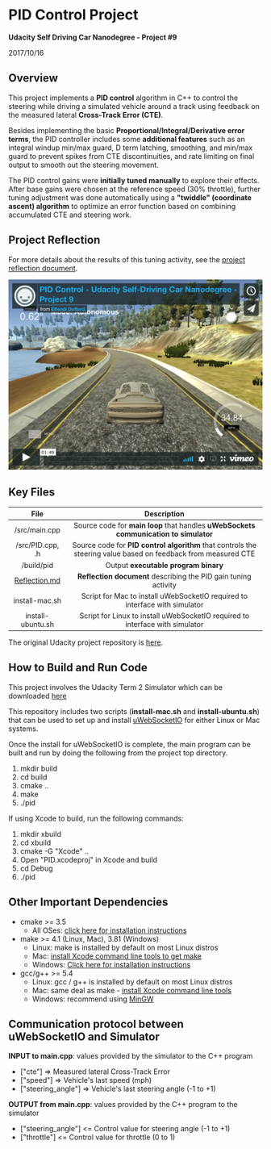 # **PID Control Project**

**Udacity Self Driving Car Nanodegree - Project #9**

2017/10/16

## Overview

This project implements a **PID control** algorithm in C++ to control the steering while driving a simulated vehicle around a track using feedback on the measured lateral **Cross-Track Error (CTE)**.

Besides implementing the basic **Proportional/Integral/Derivative error terms**, the PID controller includes some **additional features** such as an integral windup min/max guard, D term latching, smoothing, and min/max guard to prevent spikes from CTE discontinuities, and rate limiting on final output to smooth out the steering movement.

The PID control gains were **initially tuned manually** to explore their effects.  After base gains were chosen at the reference speed (30% throttle), further tuning adjustment was done automatically using a **"twiddle" (coordinate ascent) algorithm** to optimize an error function based on combining accumulated CTE and steering work.

## Project Reflection

For more details about the results of this tuning activity, see the [project reflection document](Reflection.md).

[<img src="./images/PID_video_screenshot.png" width="800">](https://vimeo.com/243358417)

## Key Files

| File              | Description                                                                                                    |
|:-----------------:|:--------------------------------------------------------------------------------------------------------------:|
| /src/main.cpp     | Source code for **main loop** that handles **uWebSockets communication to simulator**                          |
| /src/PID.cpp, .h  | Source code for **PID control algorithm** that controls the steering value based on feedback from measured CTE |
| /build/pid        | Output **executable program binary**                                                                           |
| [Reflection.md](Reflection.md)     | **Reflection document** describing the PID gain tuning activity                                                |
| install-mac.sh    | Script for Mac to install uWebSocketIO required to interface with simulator                                    |
| install-ubuntu.sh | Script for Linux to install uWebSocketIO required to interface with simulator                                  |

The original Udacity project repository is [here](https://github.com/udacity/CarND-PID-Control-Project).

## How to Build and Run Code

This project involves the Udacity Term 2 Simulator which can be downloaded [here](https://github.com/udacity/self-driving-car-sim/releases)

This repository includes two scripts (**install-mac.sh** and **install-ubuntu.sh**) that can be used to set up and install [uWebSocketIO](https://github.com/uWebSockets/uWebSockets) for either Linux or Mac systems.

Once the install for uWebSocketIO is complete, the main program can be built and run by doing the following from the project top directory.

1. mkdir build
2. cd build
3. cmake ..
4. make
5. ./pid

If using Xcode to build, run the following commands:

1. mkdir xbuild
2. cd xbuild
3. cmake -G "Xcode" ..
4. Open "PID.xcodeproj" in Xcode and build
5. cd Debug
6. ./pid

## Other Important Dependencies

* cmake >= 3.5
  * All OSes: [click here for installation instructions](https://cmake.org/install/)
* make >= 4.1 (Linux, Mac), 3.81 (Windows)
  * Linux: make is installed by default on most Linux distros
  * Mac: [install Xcode command line tools to get make](https://developer.apple.com/xcode/features/)
  * Windows: [Click here for installation instructions](http://gnuwin32.sourceforge.net/packages/make.htm)
* gcc/g++ >= 5.4
  * Linux: gcc / g++ is installed by default on most Linux distros
  * Mac: same deal as make - [install Xcode command line tools](https://developer.apple.com/xcode/features/)
  * Windows: recommend using [MinGW](http://www.mingw.org/)

## Communication protocol between uWebSocketIO and Simulator

**INPUT to main.cpp**: values provided by the simulator to the C++ program

* ["cte"] => Measured lateral Cross-Track Error
* ["speed"] => Vehicle's last speed (mph)
* ["steering_angle"] => Vehicle's last steering angle (-1 to +1)

**OUTPUT from main.cpp**: values provided by the C++ program to the simulator

* ["steering_angle"] <= Control value for steering angle (-1 to +1)
* ["throttle"] <= Control value for throttle (0 to 1)
